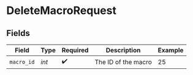 # DeleteMacroRequest


## Fields

| Field               | Type                | Required            | Description         | Example             |
| ------------------- | ------------------- | ------------------- | ------------------- | ------------------- |
| `macro_id`          | *int*               | :heavy_check_mark:  | The ID of the macro | 25                  |